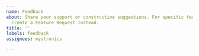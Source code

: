```yaml
---
name: Feedback
about: Share your support or constructive suggestions. For specific features please
  create a Feature Request instead.
title: ''
labels: feedback
assignees: mystronics

---
```



